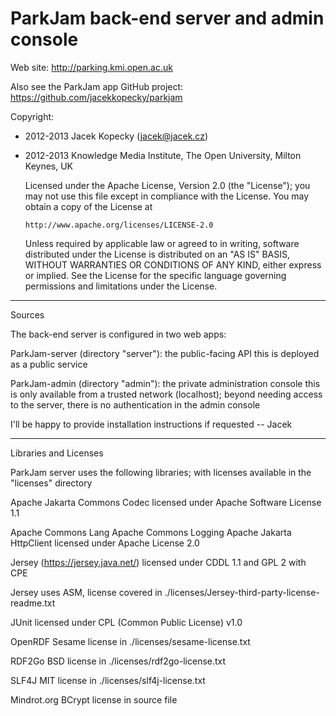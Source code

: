 ParkJam back-end server and admin console
==============

Web site: http://parking.kmi.open.ac.uk 

Also see the ParkJam app GitHub project: https://github.com/jacekkopecky/parkjam

Copyright: 
 - 2012-2013 Jacek Kopecky (jacek@jacek.cz) 
 - 2012-2013 Knowledge Media Institute, The Open University, Milton Keynes, UK
   
   Licensed under the Apache License, Version 2.0 (the "License");
   you may not use this file except in compliance with the License.
   You may obtain a copy of the License at

       http://www.apache.org/licenses/LICENSE-2.0

   Unless required by applicable law or agreed to in writing, software
   distributed under the License is distributed on an "AS IS" BASIS,
   WITHOUT WARRANTIES OR CONDITIONS OF ANY KIND, either express or implied.
   See the License for the specific language governing permissions and
   limitations under the License.


---------------------------------
Sources

The back-end server is configured in two web apps:

ParkJam-server (directory "server"): the public-facing API
    this is deployed as a public service

ParkJam-admin  (directory "admin"):  the private administration console
    this is only available from a trusted network (localhost); 
    beyond needing access to the server, there is no authentication in the admin console

I'll be happy to provide installation instructions if requested -- Jacek


---------------------------------
Libraries and Licenses


ParkJam server uses the following libraries; with licenses available in the "licenses" directory

Apache Jakarta Commons Codec
  licensed under Apache Software License 1.1

Apache Commons Lang
Apache Commons Logging
Apache Jakarta HttpClient
  licensed under Apache License 2.0

Jersey (https://jersey.java.net/) 
  licensed under CDDL 1.1 and GPL 2 with CPE

Jersey uses ASM, license covered in ./licenses/Jersey-third-party-license-readme.txt

JUnit
  licensed under CPL (Common Public License) v1.0

OpenRDF Sesame
  license in ./licenses/sesame-license.txt

RDF2Go
  BSD license in ./licenses/rdf2go-license.txt

SLF4J
  MIT license in ./licenses/slf4j-license.txt

Mindrot.org BCrypt
  license in source file
